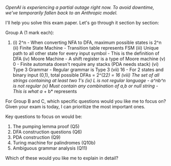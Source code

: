 
*OpenAI is experiencing a partial outage right now. To avoid downtime, we've temporarily fallen back to an Anthropic model.*

I'll help you solve this exam paper. Let's go through it section by section:

Group A (1 mark each):

1. (i) 2^n - When converting NFA to DFA, maximum possible states is 2^n
(ii) Finite State Machine - Transition table represents FSM
(iii) Unique path to all other state for every input symbol - This is the definition of DFA
(iv) Moore Machine - A shift register is a type of Moore machine
(v) 0 - Finite automata doesn't require any stacks (PDA needs stack)
(vi) Type 3 Grammar - Regular grammar is Type 3
(vii) 16 - For 2 states and binary input (0,1), total possible DFAs = 2^(2*2) = 16
(viii) The set of all strings containing at least two 1's
(ix) L is not regular language - a^nb^n is not regular
(x) Must contain any combination of a,b or null string - This is what a* + b* represents

For Group B and C, which specific questions would you like me to focus on? Given your exam is today, I can prioritize the most important ones.

Key questions to focus on would be:
1. The pumping lemma proof (Q5)
2. DFA construction questions (Q6)
3. PDA construction (Q9)
4. Turing machine for palindromes (Q10b)
5. Ambiguous grammar analysis (Q11)

Which of these would you like me to explain in detail?

